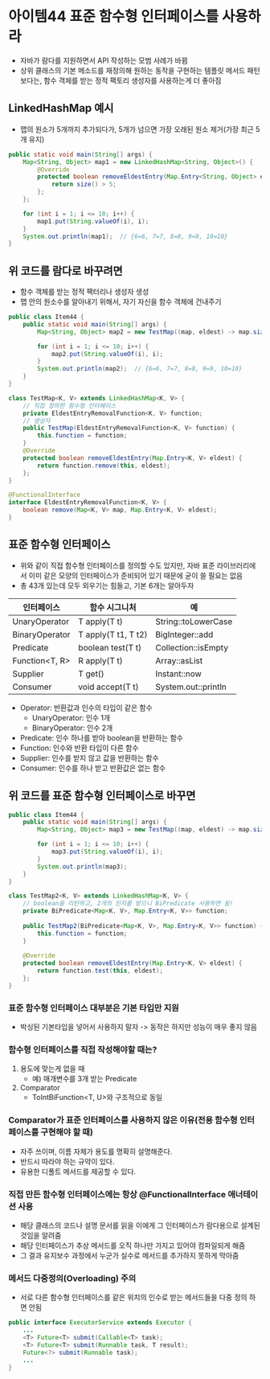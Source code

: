 # 아이템44 표준 함수형 인터페이스를 사용하라
- 자바가 람다를 지원하면서 API 작성하는 모범 사례가 바뀜
- 상위 클래스의 기본 메소드를 재정의해 원하는 동작을 구현하는 템플릿 메서드 패턴보다는, 함수 객체를 받는 정적 팩토리 생성자를 사용하는게 더 좋아짐
## LinkedHashMap 예시
- 맵의 원소가 5개까지 추가되다가, 5개가 넘으면 가장 오래된 원소 제거(가장 최근 5개 유지)
``` java
public static void main(String[] args) {
    Map<String, Object> map1 = new LinkedHashMap<String, Object>() {
        @Override
        protected boolean removeEldestEntry(Map.Entry<String, Object> eldest) {
            return size() > 5;
        };
    };

    for (int i = 1; i <= 10; i++) {
        map1.put(String.valueOf(i), i);
    }
    System.out.println(map1);  // {6=6, 7=7, 8=8, 9=9, 10=10}
}
```
## 위 코드를 람다로 바꾸려면
- 함수 객체를 받는 정적 팩터리나 생성자 생성
- 맵 안의 원소수를 알아내기 위해서, 자기 자신을 함수 객체에 건내주기
``` java
public class Item44 {
    public static void main(String[] args) {      
        Map<String, Object> map2 = new TestMap((map, eldest) -> map.size() > 5);

        for (int i = 1; i <= 10; i++) {
            map2.put(String.valueOf(i), i);
        }
        System.out.println(map2);  // {6=6, 7=7, 8=8, 9=9, 10=10}
    }
}

class TestMap<K, V> extends LinkedHashMap<K, V> {
    // 직접 정의한 함수형 인터페이스
    private EldestEntryRemovalFunction<K, V> function;
    // 생성자
    public TestMap(EldestEntryRemovalFunction<K, V> function) {
        this.function = function;
    }    
    @Override
    protected boolean removeEldestEntry(Map.Entry<K, V> eldest) {
        return function.remove(this, eldest);
    };
}

@FunctionalInterface
interface EldestEntryRemovalFunction<K, V> {
    boolean remove(Map<K, V> map, Map.Entry<K, V> eldest);
}
```
## 표준 함수형 인터페이스
- 위와 같이 직접 함수형 인터페이스를 정의할 수도 있지만, 자바 표준 라이브러리에서 이미 같은 모양의 인터페이스가 준비되어 있기 때문에 굳이 쓸 필요는 없음
- 총 43개 있는데 모두 외우기는 힘들고, 기본 6개는 알아두자

|인터페이스|함수 시그니처|예|
|---|---|---|
|UnaryOperator|T apply(T t)|String::toLowerCase|
|BinaryOperator|T apply(T t1, T t2)	|BigInteger::add|
|Predicate|boolean test(T t)|Collection::isEmpty|
|Function<T, R>|R apply(T t)|Array::asList|
|Supplier|T get()|Instant::now|
|Consumer|void accept(T t)|System.out::println|

- Operator: 반환값과 인수의 타입이 같은 함수
  - UnaryOperator: 인수 1개
  - BinaryOperator: 인수 2개
- Predicate: 인수 하나를 받아 boolean을 반환하는 함수
- Function: 인수와 반환 타입이 다른 함수
- Supplier: 인수를 받지 않고 값을 반환하는 함수
- Consumer: 인수를 하나 받고 반환값은 없는 함수
## 위 코드를 표준 함수형 인터페이스로 바꾸면
``` java
public class Item44 {
    public static void main(String[] args) {      
        Map<String, Object> map3 = new TestMap((map, eldest) -> map.size() > 5);

        for (int i = 1; i <= 10; i++) {
            map3.put(String.valueOf(i), i);
        }
        System.out.println(map3);
    }
}

class TestMap2<K, V> extends LinkedHashMap<K, V> {
    // boolean을 리턴하고, 2개의 인자를 받으니 BiPredicate 사용하면 됨!
    private BiPredicate<Map<K, V>, Map.Entry<K, V>> function;
    
    public TestMap2(BiPredicate<Map<K, V>, Map.Entry<K, V>> function) {
        this.function = function;
    }
    
    @Override
    protected boolean removeEldestEntry(Map.Entry<K, V> eldest) {
        return function.test(this, eldest);
    };
}
```
### 표준 함수형 인터페이스 대부분은 기본 타입만 지원
- 박싱된 기본타입을 넣어서 사용하지 말자 -> 동작은 하지만 성능이 매우 좋지 않음
### 함수형 인터페이스를 직접 작성해야할 때는?
1. 용도에 맞는게 없을 때
   - 예) 매개변수를 3개 받는 Predicate
2. Comparator
   - ToIntBiFunction<T, U>와 구조적으로 동일
### Comparator가 표준 인터페이스를 사용하지 않은 이유(전용 함수형 인터페이스를 구현해야 할 때)
- 자주 쓰이며, 이름 자체가 용도를 명확히 설명해준다.
- 반드시 따라야 하는 규약이 있다.
- 유용한 디폴트 메서드를  제공할 수 있다.
### 직접 만든 함수형 인터페이스에는 항상 @FunctionalInterface 애너테이션 사용
- 해당 클래스의 코드나 설명 문서를 읽을 이에게 그 인터페이스가 람다용으로 설계된 것임을 알려줌
- 해당 인터페이스가 추상 메서드를 오직 하나만 가지고 있어야 컴파일되게 해줌
- 그 결과 유지보수 과정에서 누군가 실수로 메서드를 추가하지 못하게 막아줌
### 메서드 다중정의(Overloading) 주의
- 서로 다른 함수형 인터페이스를 같은 위치의 인수로 받는 메서드들을 다중 정의 하면 안됨
``` java
public interface ExecutorService extends Executor {
    ...
    <T> Future<T> submit(Callable<T> task);
    <T> Future<T> submit(Runnable task, T result);
    Future<?> submit(Runnable task);
    ...
}
```
